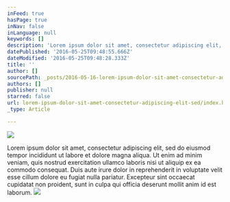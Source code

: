 ```yaml
---
inFeed: true
hasPage: true
inNav: false
inLanguage: null
keywords: []
description: 'Lorem ipsum dolor sit amet, consectetur adipiscing elit, sed do eiusmod tempor incididunt ut labore et dolore magna aliqua. Ut enim ad minim veniam, quis nostrud exercitation ullamco laboris nisi ut aliquip ex ea commodo consequat. Duis aute irure dolor in reprehenderit in voluptate velit esse cillum dolore eu fugiat nulla pariatur. Excepteur sint occaecat cupidatat non proident, sunt in culpa qui officia deserunt mollit anim id est laborum.'
datePublished: '2016-05-25T09:48:55.666Z'
dateModified: '2016-05-25T09:48:28.333Z'
title: ''
author: []
sourcePath: _posts/2016-05-16-lorem-ipsum-dolor-sit-amet-consectetur-adipiscing-elit-sed.md
authors: []
publisher: null
starred: false
url: lorem-ipsum-dolor-sit-amet-consectetur-adipiscing-elit-sed/index.html
_type: Article

---
```

![](https://the-grid-user-content.s3-us-west-2.amazonaws.com/d7f36ef1-863c-4d59-af4b-11bebe1704d9.png)

Lorem ipsum dolor sit amet, consectetur adipiscing elit, sed do eiusmod tempor incididunt ut labore et dolore magna aliqua. Ut enim ad minim veniam, quis nostrud exercitation ullamco laboris nisi ut aliquip ex ea commodo consequat. Duis aute irure dolor in reprehenderit in voluptate velit esse cillum dolore eu fugiat nulla pariatur. Excepteur sint occaecat cupidatat non proident, sunt in culpa qui officia deserunt mollit anim id est laborum.
![](https://the-grid-user-content.s3-us-west-2.amazonaws.com/cee944c1-af7d-428f-821a-ed4927d5fa8d.jpg)